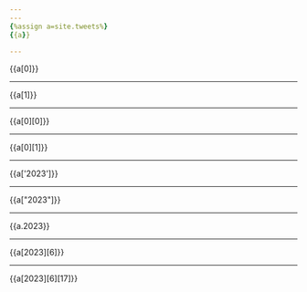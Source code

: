 ```yaml
---
---
{%assign a=site.tweets%}
{{a}}

---
```

{{a[0]}}

---
{{a[1]}}

---
{{a[0][0]}}

---
{{a[0][1]}}

---
{{a['2023']}}

---
{{a["2023"]}}

---
{{a.2023}}

---
{{a[2023][6]}}

---
{{a[2023][6][17]}}

